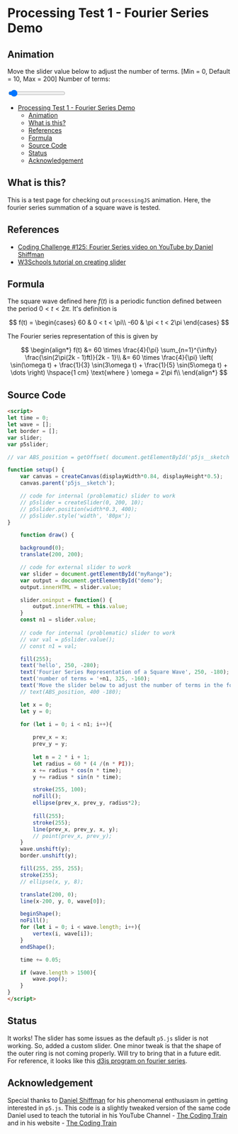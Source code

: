 # Processing Test 1 - Fourier Series Demo

## Animation

<div class="box", id="p5js__sketch"></div>

<div class="slidecontainer">
<p>Move the slider value below to adjust the number of terms. [Min = 0, Default = 10, Max = 200] <span>Number of terms: <span id="demo"></span> </span></p>
<input type="range" min="1" max="200" value="10" class="slider" id="myRange">
</div>

<script>
let time = 0;
let wave = [];
let border = [];
var slider;
var p5slider;

// var ABS_position = getOffset( document.getElementById('p5js__sketch') );

function setup() {
    var canvas = createCanvas(displayWidth*0.84, displayHeight*0.5);
    canvas.parent('p5js__sketch');

    // code for internal (problematic) slider to work
    // p5slider = createSlider(0, 200, 10);
    // p5slider.position(width*0.3, 400);
    // p5slider.style('width', '80px');
}

    function draw() {

    background(0);
    translate(200, 200);

    // code for external slider to work
    var slider = document.getElementById("myRange");
    var output = document.getElementById("demo");
    output.innerHTML = slider.value;

    slider.oninput = function() {
        output.innerHTML = this.value;
    }
    const n1 = slider.value;
    
    // code for internal (problematic) slider to work
    // var val = p5slider.value();
    // const n1 = val;

    fill(255);
    text('hello', 250, -280);
    text('Fourier Series Representation of a Square Wave', 250, -180);
    text('number of terms = '+n1, 325, -160);
    text('Move the slider below to adjust the number of terms in the fourier series.', 185, -140);
    // text(ABS_position, 400 -180);

    let x = 0;
    let y = 0;

    for (let i = 0; i < n1; i++){
        
        prev_x = x;
        prev_y = y;
        
        let n = 2 * i + 1;
        let radius = 60 * (4 /(n * PI));
        x += radius * cos(n * time);
        y += radius * sin(n * time);

        stroke(255, 100);
        noFill();
        ellipse(prev_x, prev_y, radius*2);
        
        fill(255);
        stroke(255);
        line(prev_x, prev_y, x, y);
        // point(prev_x, prev_y);
    }
    wave.unshift(y);
    border.unshift(y);

    fill(255, 255, 255);
    stroke(255);
    // ellipse(x, y, 8);

    translate(200, 0);
    line(x-200, y, 0, wave[0]);

    beginShape();
    noFill();
    for (let i = 0; i < wave.length; i++){
        vertex(i, wave[i]);
    }
    endShape();

    time += 0.05;

    if (wave.length > 1500){
        wave.pop();
    }
}
</script>

<!-- TOC -->

- [Processing Test 1 - Fourier Series Demo](#processing-test-1---fourier-series-demo)
  - [Animation](#animation)
  - [What is this?](#what-is-this)
  - [References](#references)
  - [Formula](#formula)
  - [Source Code](#source-code)
  - [Status](#status)
  - [Acknowledgement](#acknowledgement)

<!-- /TOC -->

## What is this?
This is a test page for checking out ``processingJS`` animation. Here, the fourier series summation of a square wave is tested.

## References
* [Coding Challenge #125: Fourier Series video on YouTube by Daniel Shiffman](https://www.youtube.com/watch?v=Mm2eYfj0SgA)
* [W3Schools tutorial on creating slider](https://www.w3schools.com/howto/howto_js_rangeslider.asp)

## Formula

The square wave defined here $f(t)$ is a periodic function defined between the period $0 < t < 2\pi$. It's definition is

$$ f(t) = \begin{cases} 
               60  & 0 < t < \pi\\
               -60  & \pi < t < 2\pi
          \end{cases} $$

The Fourier series representation of this is given by

$$
\begin{align*}
    f(t) &= 60 \times \frac{4}{\pi} \sum_{n=1}^{\infty} \frac{\sin(2\pi(2k - 1)ft)}{2k - 1}\\
         &= 60 \times \frac{4}{\pi} \left( \sin(\omega t) + \frac{1}{3} \sin(3\omega t) + \frac{1}{5} \sin(5\omega t) + \dots \right) \hspace{1 cm} \text{where } \omega = 2\pi f\\
\end{align*}
$$

## Source Code

```html
<script>
let time = 0;
let wave = [];
let border = [];
var slider;
var p5slider;

// var ABS_position = getOffset( document.getElementById('p5js__sketch') );

function setup() {
    var canvas = createCanvas(displayWidth*0.84, displayHeight*0.5);
    canvas.parent('p5js__sketch');

    // code for internal (problematic) slider to work
    // p5slider = createSlider(0, 200, 10);
    // p5slider.position(width*0.3, 400);
    // p5slider.style('width', '80px');
}

    function draw() {

    background(0);
    translate(200, 200);

    // code for external slider to work
    var slider = document.getElementById("myRange");
    var output = document.getElementById("demo");
    output.innerHTML = slider.value;

    slider.oninput = function() {
        output.innerHTML = this.value;
    }
    const n1 = slider.value;
    
    // code for internal (problematic) slider to work
    // var val = p5slider.value();
    // const n1 = val;

    fill(255);
    text('hello', 250, -280);
    text('Fourier Series Representation of a Square Wave', 250, -180);
    text('number of terms = '+n1, 325, -160);
    text('Move the slider below to adjust the number of terms in the fourier series.', 185, -140);
    // text(ABS_position, 400 -180);

    let x = 0;
    let y = 0;

    for (let i = 0; i < n1; i++){
        
        prev_x = x;
        prev_y = y;
        
        let n = 2 * i + 1;
        let radius = 60 * (4 /(n * PI));
        x += radius * cos(n * time);
        y += radius * sin(n * time);

        stroke(255, 100);
        noFill();
        ellipse(prev_x, prev_y, radius*2);
        
        fill(255);
        stroke(255);
        line(prev_x, prev_y, x, y);
        // point(prev_x, prev_y);
    }
    wave.unshift(y);
    border.unshift(y);

    fill(255, 255, 255);
    stroke(255);
    // ellipse(x, y, 8);

    translate(200, 0);
    line(x-200, y, 0, wave[0]);

    beginShape();
    noFill();
    for (let i = 0; i < wave.length; i++){
        vertex(i, wave[i]);
    }
    endShape();

    time += 0.05;

    if (wave.length > 1500){
        wave.pop();
    }
}
</script>
```

## Status

It works! The slider has some issues as the default ``p5.js`` slider is not working. So, added a custom slider. One minor tweak is that the shape of the outer ring is not coming properly. Will try to bring that in a future edit. For reference, it looks like this [d3js program on fourier series](https://bl.ocks.org/jinroh/7524988).

## Acknowledgement

Special thanks to [Daniel Shiffman](https://shiffman.net/) for his phenomenal enthusiasm in getting interested in ``p5.js``. This code is a slightly tweaked version of the same code Daniel used to teach the tutorial in his YouTube Channel - [The Coding Train](https://www.youtube.com/channel/UCvjgXvBlbQiydffZU7m1_aw) and in his website - [The Coding Train](https://thecodingtrain.com/)